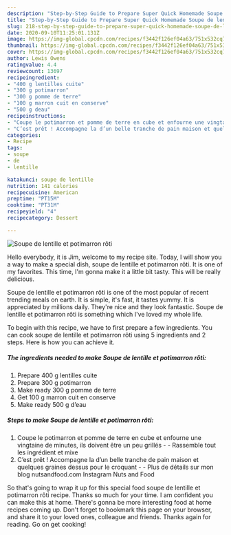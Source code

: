 ```yaml
---
description: "Step-by-Step Guide to Prepare Super Quick Homemade Soupe de lentille et potimarron rôti"
title: "Step-by-Step Guide to Prepare Super Quick Homemade Soupe de lentille et potimarron rôti"
slug: 218-step-by-step-guide-to-prepare-super-quick-homemade-soupe-de-lentille-et-potimarron-roti
date: 2020-09-10T11:25:01.131Z
image: https://img-global.cpcdn.com/recipes/f3442f126ef04a63/751x532cq70/soupe-de-lentille-et-potimarron-roti-photo-principale-de-la-recette.jpg
thumbnail: https://img-global.cpcdn.com/recipes/f3442f126ef04a63/751x532cq70/soupe-de-lentille-et-potimarron-roti-photo-principale-de-la-recette.jpg
cover: https://img-global.cpcdn.com/recipes/f3442f126ef04a63/751x532cq70/soupe-de-lentille-et-potimarron-roti-photo-principale-de-la-recette.jpg
author: Lewis Owens
ratingvalue: 4.4
reviewcount: 13697
recipeingredient:
- "400 g lentilles cuite"
- "300 g potimarron"
- "300 g pomme de terre"
- "100 g marron cuit en conserve"
- "500 g deau"
recipeinstructions:
- "Coupe le potimarron et pomme de terre en cube et enfourne une vingtaine de minutes, ils doivent être un peu grillés  Rassemble tout les ingrédient et mixe"
- "C’est prêt ! Accompagne la d’un belle tranche de pain maison et quelques graines dessus pour le croquant  Plus de détails sur mon blog nutsandfood.com Instagram Nuts and Food"
categories:
- Recipe
tags:
- soupe
- de
- lentille

katakunci: soupe de lentille 
nutrition: 141 calories
recipecuisine: American
preptime: "PT15M"
cooktime: "PT31M"
recipeyield: "4"
recipecategory: Dessert

---
```



![Soupe de lentille et potimarron rôti](https://img-global.cpcdn.com/recipes/f3442f126ef04a63/751x532cq70/soupe-de-lentille-et-potimarron-roti-photo-principale-de-la-recette.jpg)

Hello everybody, it is Jim, welcome to my recipe site. Today, I will show you a way to make a special dish, soupe de lentille et potimarron rôti. It is one of my favorites. This time, I'm gonna make it a little bit tasty. This will be really delicious.

Soupe de lentille et potimarron rôti is one of the most popular of recent trending meals on earth. It is simple, it's fast, it tastes yummy. It is appreciated by millions daily. They're nice and they look fantastic. Soupe de lentille et potimarron rôti is something which I've loved my whole life.




To begin with this recipe, we have to first prepare a few ingredients. You can cook soupe de lentille et potimarron rôti using 5 ingredients and 2 steps. Here is how you can achieve it.

<!--inarticleads1-->

##### The ingredients needed to make Soupe de lentille et potimarron rôti:

1. Prepare 400 g lentilles cuite
1. Prepare 300 g potimarron
1. Make ready 300 g pomme de terre
1. Get 100 g marron cuit en conserve
1. Make ready 500 g d’eau




<!--inarticleads2-->

##### Steps to make Soupe de lentille et potimarron rôti:

1. Coupe le potimarron et pomme de terre en cube et enfourne une vingtaine de minutes, ils doivent être un peu grillés -  - Rassemble tout les ingrédient et mixe
1. C’est prêt ! Accompagne la d’un belle tranche de pain maison et quelques graines dessus pour le croquant -  - Plus de détails sur mon blog nutsandfood.com Instagram Nuts and Food




So that's going to wrap it up for this special food soupe de lentille et potimarron rôti recipe. Thanks so much for your time. I am confident you can make this at home. There's gonna be more interesting food at home recipes coming up. Don't forget to bookmark this page on your browser, and share it to your loved ones, colleague and friends. Thanks again for reading. Go on get cooking!
